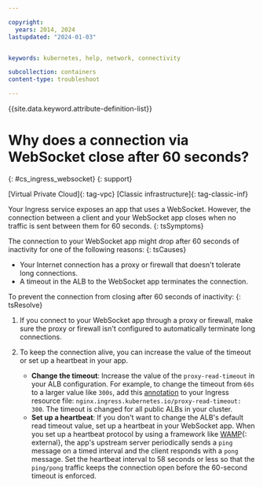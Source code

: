 ```yaml
---

copyright:
  years: 2014, 2024
lastupdated: "2024-01-03"


keywords: kubernetes, help, network, connectivity

subcollection: containers
content-type: troubleshoot

---
```


{{site.data.keyword.attribute-definition-list}}




# Why does a connection via WebSocket close after 60 seconds?
{: #cs_ingress_websocket}
{: support}

[Virtual Private Cloud]{: tag-vpc} [Classic infrastructure]{: tag-classic-inf}


Your Ingress service exposes an app that uses a WebSocket. However, the connection between a client and your WebSocket app closes when no traffic is sent between them for 60 seconds.
{: tsSymptoms}


The connection to your WebSocket app might drop after 60 seconds of inactivity for one of the following reasons:
{: tsCauses}

* Your Internet connection has a proxy or firewall that doesn't tolerate long connections.
* A timeout in the ALB to the WebSocket app terminates the connection.


To prevent the connection from closing after 60 seconds of inactivity:
{: tsResolve}

1. If you connect to your WebSocket app through a proxy or firewall, make sure the proxy or firewall isn't configured to automatically terminate long connections.

2. To keep the connection alive, you can increase the value of the timeout or set up a heartbeat in your app.
    * **Change the timeout**: Increase the value of the `proxy-read-timeout` in your ALB configuration. For example, to change the timeout from `60s` to a larger value like `300s`, add this [annotation](/docs/containers?topic=containers-comm-ingress-annotations#custom-connect-read-timeouts) to your Ingress resource file: `nginx.ingress.kubernetes.io/proxy-read-timeout: 300`. The timeout is changed for all public ALBs in your cluster.
    * **Set up a heartbeat**: If you don't want to change the ALB's default read timeout value, set up a heartbeat in your WebSocket app. When you set up a heartbeat protocol by using a framework like [WAMP](https://wamp-proto.org/){: external}, the app's upstream server periodically sends a `ping` message on a timed interval and the client responds with a `pong` message. Set the heartbeat interval to 58 seconds or less so that the `ping/pong` traffic keeps the connection open before the 60-second timeout is enforced.






